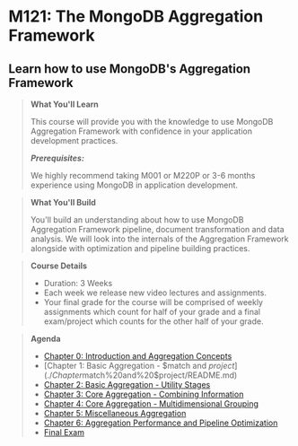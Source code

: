 # M121: The MongoDB Aggregation Framework

## Learn how to use MongoDB's Aggregation Framework

> __What You'll Learn__
>
> This course will provide you with the knowledge to use MongoDB Aggregation Framework with confidence in your application development practices.
>
> ***Prerequisites:***
>
> We highly recommend taking M001 or M220P or 3-6 months experience using MongoDB in application development.

> __What You'll Build__
>
> You'll build an understanding about how to use MongoDB Aggregation Framework pipeline, document transformation and data analysis. We will look into the internals of the Aggregation Framework alongside with optimization and pipeline building practices.

> __Course Details__
> - Duration: 3 Weeks
> - Each week we release new video lectures and assignments.
> - Your final grade for the course will be comprised of weekly assignments which count for half of your grade and a final exam/project which counts for the other half of your grade.

> __Agenda__
> - [Chapter 0: Introduction and Aggregation Concepts](./Chapter%200:%20Introduction%20and%20Aggregation%20Concepts/README.md)
> - [Chapter 1: Basic Aggregation - $match and $project](./Chapter%201:%20Basic%20Aggregation%20-%20$match%20and%20$project/README.md)
> - [Chapter 2: Basic Aggregation - Utility Stages](./Chapter%202:%20Basic%20Aggregation%20-%20Utility%20Stages/README.md)
> - [Chapter 3: Core Aggregation - Combining Information](./Chapter%203:%20Core%20Aggregation%20-%20Combining%20Information/README.md)
> - [Chapter 4: Core Aggregation - Multidimensional Grouping](./Chapter%204:%20Core%20Aggregation%20-%20Multidimensional%20Grouping/README.md)
> - [Chapter 5: Miscellaneous Aggregation](./Chapter%205:%20Miscellaneous%20Aggregation/README.md)
> - [Chapter 6: Aggregation Performance and Pipeline Optimization](./Chapter%206:%20Aggregation%20Performance%20and%20Pipeline%20Optimization/README.md)
> - [Final Exam](./Final%20Exam/README.md)
